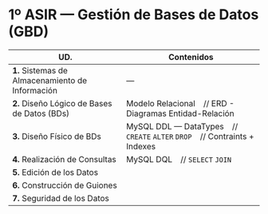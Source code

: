 # 1º ASIR — Gestión de Bases de Datos (GBD)


| UD.                                              | Contenidos
| ---                                              | ---
| **1.** Sistemas de Almacenamiento de Información | —
| **2.** Diseño Lógico de Bases de Datos (BDs)     | Modelo Relacional &ensp; // ERD - Diagramas Entidad-Relación
| **3.** Diseño Físico de BDs                      | MySQL DDL — DataTypes &ensp; // `CREATE` `ALTER` `DROP` &ensp; // Contraints + Indexes
| **4.** Realización de Consultas                  | MySQL DQL &ensp; // `SELECT` `JOIN`
| **5.** Edición de los Datos                      |
| **6.** Construcción de Guiones                   |
| **7.** Seguridad de los Datos                    |